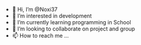 - 👋 Hi, I’m @Noxi37
- 👀 I’m interested in development
- 🌱 I’m currently learning programming in School
- 💞️ I’m looking to collaborate on project and group
- 📫 How to reach me ...

<!---
Noxi37/Noxi37 is a ✨ special ✨ repository because its `README.md` (this file) appears on your GitHub profile.
You can click the Preview link to take a look at your changes.
--->
